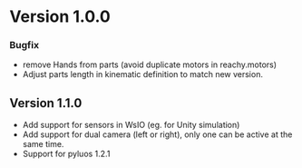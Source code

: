 # Version 1.0.0

### Bugfix

* remove Hands from parts (avoid duplicate motors in reachy.motors)
* Adjust parts length in kinematic definition to match new version.

## Version 1.1.0

* Add support for sensors in WsIO (eg. for Unity simulation)
* Add support for dual camera (left or right), only one can be active at the same time.
* Support for pyluos 1.2.1